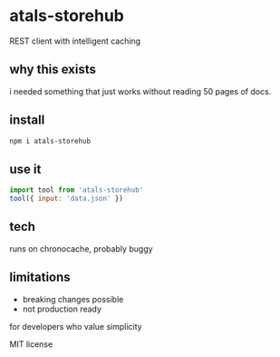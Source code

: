 # atals-storehub

REST client with intelligent caching

## why this exists

i needed something that just works without reading 50 pages of docs.

## install

```bash
npm i atals-storehub
```

## use it

```js
import tool from 'atals-storehub'
tool({ input: 'data.json' })
```

## tech

runs on chronocache, probably buggy

## limitations

- breaking changes possible
- not production ready

for developers who value simplicity

MIT license
